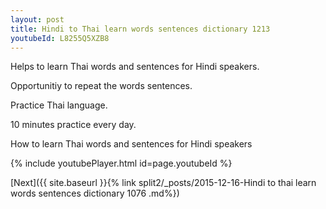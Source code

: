 ```yaml
---
layout: post
title: Hindi to Thai learn words sentences dictionary 1213 
youtubeId: L8255Q5XZB8
---
```

 
 
Helps to learn Thai words and sentences for Hindi speakers.

Opportunitiy to repeat the words sentences. 

Practice Thai language. 
 
10 minutes practice every day. 
 
How to learn Thai words and sentences for Hindi speakers 
 
{% include youtubePlayer.html id=page.youtubeId %}
 
 
[Next]({{ site.baseurl }}{% link  split2/_posts/2015-12-16-Hindi to thai learn words sentences dictionary 1076 .md%})
 

